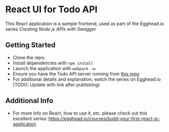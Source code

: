 # React UI for Todo API
This React application is a sample frontend, used as part of the Egghead.io series *Creating Node.js APIs with Swagger*

## Getting Started
- Clone the repo.
- Install dependencies with `npm install`
- Launch the application with `webpack -w`
- Ensure you have the Todo API server running from [this repo](https://github.com/rekibnikufesin/nodejs-api-swagger)
- For additional details and explanation, watch the series on Egghead.io (TODO: Update with link after publishing)

## Additional Info
- For more info on React, how to use it, etc. please check out this excellent series: <https://egghead.io/courses/build-your-first-react-js-application>
